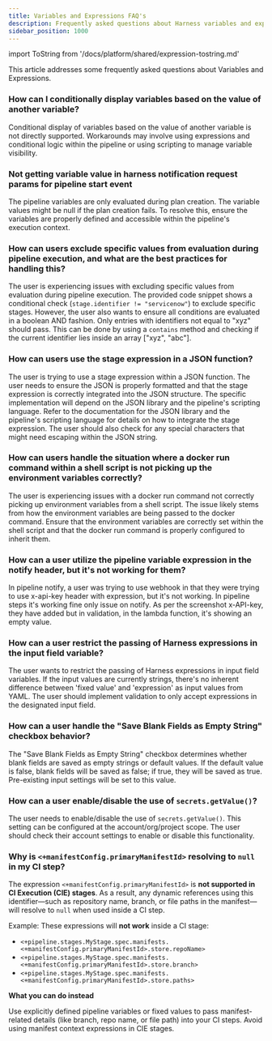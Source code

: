 ```yaml
---
title: Variables and Expressions FAQ's
description: Frequently asked questions about Harness variables and expressions.
sidebar_position: 1000
---
```

import ToString from '/docs/platform/shared/expression-tostring.md'

This article addresses some frequently asked questions about Variables and Expressions.

### How can I conditionally display variables based on the value of another variable?

Conditional display of variables based on the value of another variable is not directly supported.  Workarounds may involve using expressions and conditional logic within the pipeline or using scripting to manage variable visibility.

### Not getting variable value in harness notification request params for pipeline start event

The pipeline variables are only evaluated during plan creation.  The variable values might be null if the plan creation fails.  To resolve this, ensure the variables are properly defined and accessible within the pipeline's execution context.

### How can users exclude specific values from evaluation during pipeline execution, and what are the best practices for handling this?

The user is experiencing issues with excluding specific values from evaluation during pipeline execution.  The provided code snippet shows a conditional check (`stage.identifier != "servicenow"`) to exclude specific stages.  However, the user also wants to ensure all conditions are evaluated in a boolean AND fashion. Only entries with identifiers not equal to "xyz" should pass. This can be done by using a `contains` method and checking if the current identifier lies inside an array ["xyz", "abc"].
  

### How can users use the stage expression in a JSON function?

The user is trying to use a stage expression within a JSON function.  The user needs to ensure the JSON is properly formatted and that the stage expression is correctly integrated into the JSON structure.  The specific implementation will depend on the JSON library and the pipeline's scripting language.  Refer to the documentation for the JSON library and the pipeline's scripting language for details on how to integrate the stage expression.  The user should also check for any special characters that might need escaping within the JSON string.


### How can users handle the situation where a docker run command within a shell script is not picking up the environment variables correctly?

The user is experiencing issues with a docker run command not correctly picking up environment variables from a shell script.  The issue likely stems from how the environment variables are being passed to the docker command.  Ensure that the environment variables are correctly set within the shell script and that the docker run command is properly configured to inherit them.  


### How can a user utilize the pipeline variable expression in the notify header, but it's not working for them?

In pipeline notify, a user was trying to use webhook in that they were trying to use x-api-key header with expression, but it's not working. In pipeline steps it's working fine only issue on notify. As per the screenshot x-API-key, they have added but in validation, in the lambda function, it's showing an empty value.

### How can a user restrict the passing of Harness expressions in the input field variable?

The user wants to restrict the passing of Harness expressions in input field variables.  If the input values are currently strings, there's no inherent difference between 'fixed value' and 'expression' as input values from YAML.  The user should implement validation to only accept expressions in the designated input field.


### How can a user handle the "Save Blank Fields as Empty String" checkbox behavior?

The "Save Blank Fields as Empty String" checkbox determines whether blank fields are saved as empty strings or default values. If the default value is false, blank fields will be saved as false; if true, they will be saved as true.  Pre-existing input settings will be set to this value.


### How can a user enable/disable the use of `secrets.getValue()`?

The user needs to enable/disable the use of `secrets.getValue()`. This setting can be configured at the account/org/project scope.  The user should check their account settings to enable or disable this functionality.  

### Why is `<+manifestConfig.primaryManifestId>` resolving to `null` in my CI step?

The expression `<+manifestConfig.primaryManifestId>` is **not supported in CI Execution (CIE) stages**. As a result, any dynamic references using this identifier—such as repository name, branch, or file paths in the manifest—will resolve to `null` when used inside a CI step.

Example: These expressions will **not work** inside a CI stage:

- `<+pipeline.stages.MyStage.spec.manifests.<+manifestConfig.primaryManifestId>.store.repoName>`
- `<+pipeline.stages.MyStage.spec.manifests.<+manifestConfig.primaryManifestId>.store.branch>`
- `<+pipeline.stages.MyStage.spec.manifests.<+manifestConfig.primaryManifestId>.store.paths>`

**What you can do instead**

Use explicitly defined pipeline variables or fixed values to pass manifest-related details (like branch, repo name, or file path) into your CI steps. Avoid using manifest context expressions in CIE stages.

<ToString />